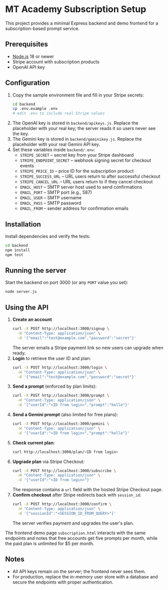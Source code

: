 # MT Academy Subscription Setup

This project provides a minimal Express backend and demo frontend for a subscription-based prompt service.

## Prerequisites
- [Node.js](https://nodejs.org/) 18 or newer
- Stripe account with subscription products
- OpenAI API key

## Configuration
1. Copy the sample environment file and fill in your Stripe secrets:
   ```bash
   cd backend
   cp .env.example .env
   # edit .env to include real Stripe values
   ```
2. The OpenAI key is stored in `backend/apikeys.js`. Replace the placeholder with your real key; the server reads it so users never see the key.
3. The Gemini key is stored in `backend/geminikey.js`. Replace the placeholder with your real Gemini API key.
4. Set these variables inside `backend/.env`:
   - `STRIPE_SECRET` – secret key from your Stripe dashboard
   - `STRIPE_ENDPOINT_SECRET` – webhook signing secret for checkout events
   - `STRIPE_PRICE_ID` – price ID for the subscription product
   - `STRIPE_SUCCESS_URL` – URL users return to after successful checkout
   - `STRIPE_CANCEL_URL` – URL users return to if they cancel checkout
   - `EMAIL_HOST` – SMTP server host used to send confirmations
   - `EMAIL_PORT` – SMTP port (e.g., 587)
   - `EMAIL_USER` – SMTP username
   - `EMAIL_PASS` – SMTP password
   - `EMAIL_FROM` – sender address for confirmation emails

## Installation
Install dependencies and verify the tests:
```bash
cd backend
npm install
npm test
```

## Running the server
Start the backend on port 3000 (or any `PORT` value you set):
```bash
node server.js
```

## Using the API
1. **Create an account**
   ```bash
   curl -X POST http://localhost:3000/signup \
     -H "Content-Type: application/json" \
     -d '{"email":"test@example.com","password":"secret"}'
   ```
   The server emails a Stripe payment link so new users can upgrade when ready.
2. **Login** to retrieve the user ID and plan:
   ```bash
   curl -X POST http://localhost:3000/login \
     -H "Content-Type: application/json" \
     -d '{"email":"test@example.com","password":"secret"}'
   ```
3. **Send a prompt** (enforced by plan limits):
   ```bash
   curl -X POST http://localhost:3000/prompt \
     -H "Content-Type: application/json" \
     -d '{"userId":"<ID from login>","prompt":"hello"}'
   ```
4. **Send a Gemini prompt** (also limited for free plans):
   ```bash
   curl -X POST http://localhost:3000/gemini \
     -H "Content-Type: application/json" \
     -d '{"userId":"<ID from login>","prompt":"hello"}'
   ```
5. **Check current plan**:
   ```bash
   curl http://localhost:3000/plan/<ID from login>
   ```
6. **Upgrade plan** via Stripe Checkout:
   ```bash
   curl -X POST http://localhost:3000/subscribe \
     -H "Content-Type: application/json" \
     -d '{"userId":"<ID from login>"}'
   ```
   The response contains a `url` field with the hosted Stripe Checkout page.
7. **Confirm checkout** after Stripe redirects back with `session_id`:
   ```bash
   curl -X POST http://localhost:3000/confirm \
     -H "Content-Type: application/json" \
     -d '{"sessionId":"<SESSION_ID_FROM_QUERY>"}'
   ```
   The server verifies payment and upgrades the user's plan.

The frontend demo page `subscription.html` interacts with the same endpoints and notes that free accounts get five prompts per month, while the paid plan is unlimited for $5 per month.

## Notes
- All API keys remain on the server; the frontend never sees them.
- For production, replace the in-memory user store with a database and secure the endpoints with proper authentication.
